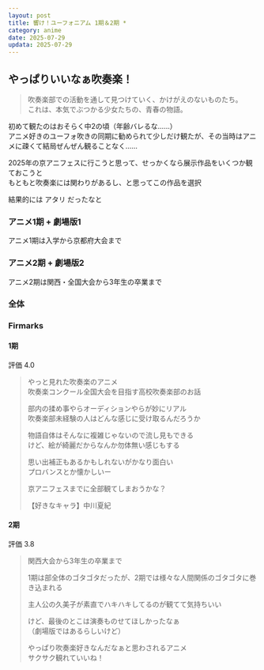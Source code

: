 ```yaml
---
layout: post
title: 響け！ユーフォニアム 1期＆2期 *
category: anime
date: 2025-07-29
updata: 2025-07-29
---
```


## やっぱりいいなぁ吹奏楽！

> 吹奏楽部での活動を通して見つけていく、かけがえのないものたち。  
> これは、本気でぶつかる少女たちの、青春の物語。

初めて観たのはおそらく中2の頃（年齢バレるな……）  
アニメ好きのユーフォ吹きの同期に勧められて少しだけ観たが、その当時はアニメに疎くて結局ぜんぜん観ることなく……

2025年の京アニフェスに行こうと思って、せっかくなら展示作品をいくつか観ておこうと  
もともと吹奏楽には関わりがあるし、と思ってこの作品を選択

結果的には アタリ だったなと

### アニメ1期 + 劇場版1

アニメ1期は入学から京都府大会まで

### アニメ2期 + 劇場版2

アニメ2期は関西・全国大会から3年生の卒業まで

### 全体

### Firmarks

#### 1期

評価 4.0

> やっと見れた吹奏楽のアニメ  
> 吹奏楽コンクール全国大会を目指す高校吹奏楽部のお話
>
> 部内の揉め事やらオーディションやらが妙にリアル  
> 吹奏楽部未経験の人はどんな感じに受け取るんだろうか
>
> 物語自体はそんなに複雑じゃないので流し見もできる  
> けど、絵が綺麗だからなんか勿体無い感じもする
>
> 思い出補正もあるかもしれないがかなり面白い  
> プロバンスとか懐かしいー
>
> 京アニフェスまでに全部観てしまおうかな？
>
> 【好きなキャラ】中川夏紀

#### 2期

評価 3.8

> 関西大会から3年生の卒業まで
>
> 1期は部全体のゴタゴタだったが、2期では様々な人間関係のゴタゴタに巻き込まれる
>
> 主人公の久美子が素直でハキハキしてるのが観てて気持ちいい
>
> けど、最後のとこは演奏ものせてほしかったなぁ  
> （劇場版ではあるらしいけど）
>
> やっぱり吹奏楽好きなんだなぁと思わされるアニメ  
> サクサク観れていいね！
